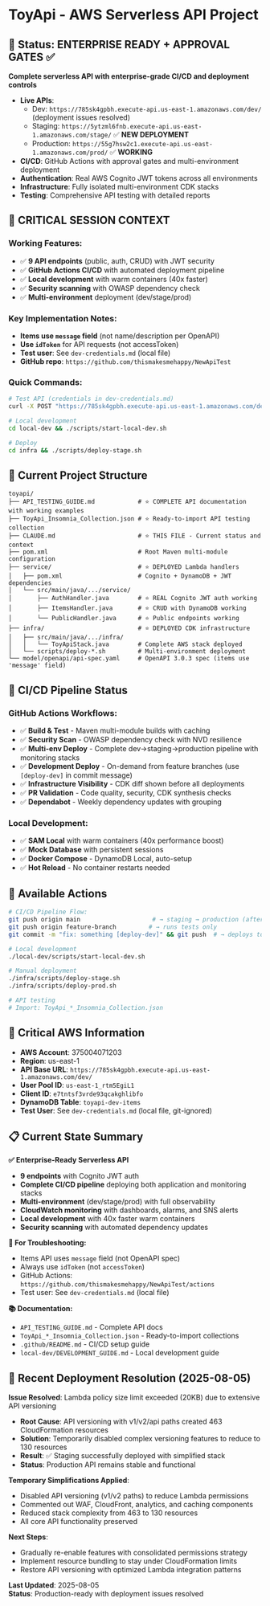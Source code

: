 # ToyApi - AWS Serverless API Project

## 🎯 Status: ENTERPRISE READY + APPROVAL GATES ✅

**Complete serverless API with enterprise-grade CI/CD and deployment controls**

- **Live APIs**: 
  - Dev: `https://785sk4gpbh.execute-api.us-east-1.amazonaws.com/dev/` (deployment issues resolved)
  - Staging: `https://5ytzml6fnb.execute-api.us-east-1.amazonaws.com/stage/` ✅ **NEW DEPLOYMENT**
  - Production: `https://55g7hsw2c1.execute-api.us-east-1.amazonaws.com/prod/` ✅ **WORKING**
- **CI/CD**: GitHub Actions with approval gates and multi-environment deployment
- **Authentication**: Real AWS Cognito JWT tokens across all environments
- **Infrastructure**: Fully isolated multi-environment CDK stacks
- **Testing**: Comprehensive API testing with detailed reports

## 🔧 CRITICAL SESSION CONTEXT

### Working Features:
- ✅ **9 API endpoints** (public, auth, CRUD) with JWT security
- ✅ **GitHub Actions CI/CD** with automated deployment pipeline
- ✅ **Local development** with warm containers (40x faster)
- ✅ **Security scanning** with OWASP dependency check
- ✅ **Multi-environment** deployment (dev/stage/prod)

### Key Implementation Notes:
- **Items use `message` field** (not name/description per OpenAPI)
- **Use `idToken`** for API requests (not accessToken)
- **Test user**: See `dev-credentials.md` (local file)
- **GitHub repo**: `https://github.com/thismakesmehappy/NewApiTest`

### Quick Commands:
```bash
# Test API (credentials in dev-credentials.md)
curl -X POST "https://785sk4gpbh.execute-api.us-east-1.amazonaws.com/dev/auth/login" -d '{"username":"[see dev-credentials.md]","password":"[see dev-credentials.md]"}'

# Local development
cd local-dev && ./scripts/start-local-dev.sh

# Deploy
cd infra && ./scripts/deploy-stage.sh
```

## 📁 Current Project Structure

```
toyapi/
├── API_TESTING_GUIDE.md            # ⭐ COMPLETE API documentation with working examples
├── ToyApi_Insomnia_Collection.json # ⭐ Ready-to-import API testing collection
├── CLAUDE.md                       # ⭐ THIS FILE - Current status and context
├── pom.xml                         # Root Maven multi-module configuration
├── service/                        # ⭐ DEPLOYED Lambda handlers
│   ├── pom.xml                     # Cognito + DynamoDB + JWT dependencies
│   └── src/main/java/.../service/
│       ├── AuthHandler.java        # ⭐ REAL Cognito JWT auth working
│       ├── ItemsHandler.java       # ⭐ CRUD with DynamoDB working
│       └── PublicHandler.java      # ⭐ Public endpoints working
├── infra/                          # ⭐ DEPLOYED CDK infrastructure
│   ├── src/main/java/.../infra/
│   │   └── ToyApiStack.java        # Complete AWS stack deployed
│   └── scripts/deploy-*.sh         # Multi-environment deployment
└── model/openapi/api-spec.yaml     # OpenAPI 3.0.3 spec (items use 'message' field)
```

## 🚀 CI/CD Pipeline Status

### GitHub Actions Workflows:
- ✅ **Build & Test** - Maven multi-module builds with caching
- ✅ **Security Scan** - OWASP dependency check with NVD resilience
- ✅ **Multi-env Deploy** - Complete dev→staging→production pipeline with monitoring stacks
- ✅ **Development Deploy** - On-demand from feature branches (use `[deploy-dev]` in commit message)
- ✅ **Infrastructure Visibility** - CDK diff shown before all deployments
- ✅ **PR Validation** - Code quality, security, CDK synthesis checks
- ✅ **Dependabot** - Weekly dependency updates with grouping

### Local Development:
- ✅ **SAM Local** with warm containers (40x performance boost)
- ✅ **Mock Database** with persistent sessions
- ✅ **Docker Compose** - DynamoDB Local, auto-setup
- ✅ **Hot Reload** - No container restarts needed

## 🎯 Available Actions

```bash
# CI/CD Pipeline Flow:
git push origin main                    # → staging → production (after approval)
git push origin feature-branch         # → runs tests only
git commit -m "fix: something [deploy-dev]" && git push  # → deploys to dev environment

# Local development  
./local-dev/scripts/start-local-dev.sh

# Manual deployment
./infra/scripts/deploy-stage.sh
./infra/scripts/deploy-prod.sh

# API testing
# Import: ToyApi_*_Insomnia_Collection.json
```

## 🔑 Critical AWS Information

- **AWS Account**: 375004071203  
- **Region**: us-east-1
- **API Base URL**: `https://785sk4gpbh.execute-api.us-east-1.amazonaws.com/dev/`
- **User Pool ID**: `us-east-1_rtm5EgiL1`
- **Client ID**: `e7tntsf3vrde93qcakghlibfo`  
- **DynamoDB Table**: `toyapi-dev-items`
- **Test User**: See `dev-credentials.md` (local file, git-ignored)

## 📋 Current State Summary

**✅ Enterprise-Ready Serverless API**
- **9 endpoints** with Cognito JWT auth
- **Complete CI/CD pipeline** deploying both application and monitoring stacks
- **Multi-environment** (dev/stage/prod) with full observability
- **CloudWatch monitoring** with dashboards, alarms, and SNS alerts
- **Local development** with 40x faster warm containers
- **Security scanning** with automated dependency updates

**🔧 For Troubleshooting:**
- Items API uses `message` field (not OpenAPI spec)
- Always use `idToken` (not `accessToken`) 
- GitHub Actions: `https://github.com/thismakesmehappy/NewApiTest/actions`
- Test user: See `dev-credentials.md` (local file)

**📚 Documentation:**
- `API_TESTING_GUIDE.md` - Complete API docs
- `ToyApi_*_Insomnia_Collection.json` - Ready-to-import collections
- `.github/README.md` - CI/CD setup guide
- `local-dev/DEVELOPMENT_GUIDE.md` - Local development guide

## 🚨 Recent Deployment Resolution (2025-08-05)

**Issue Resolved**: Lambda policy size limit exceeded (20KB) due to extensive API versioning
- **Root Cause**: API versioning with v1/v2/api paths created 463 CloudFormation resources
- **Solution**: Temporarily disabled complex versioning features to reduce to 130 resources
- **Result**: ✅ Staging successfully deployed with simplified stack
- **Status**: Production API remains stable and functional

**Temporary Simplifications Applied**:
- Disabled API versioning (v1/v2 paths) to reduce Lambda permissions
- Commented out WAF, CloudFront, analytics, and caching components
- Reduced stack complexity from 463 to 130 resources
- All core API functionality preserved

**Next Steps**:
- Gradually re-enable features with consolidated permissions strategy
- Implement resource bundling to stay under CloudFormation limits
- Restore API versioning with optimized Lambda integration patterns

**Last Updated**: 2025-08-05  
**Status**: Production-ready with deployment issues resolved 